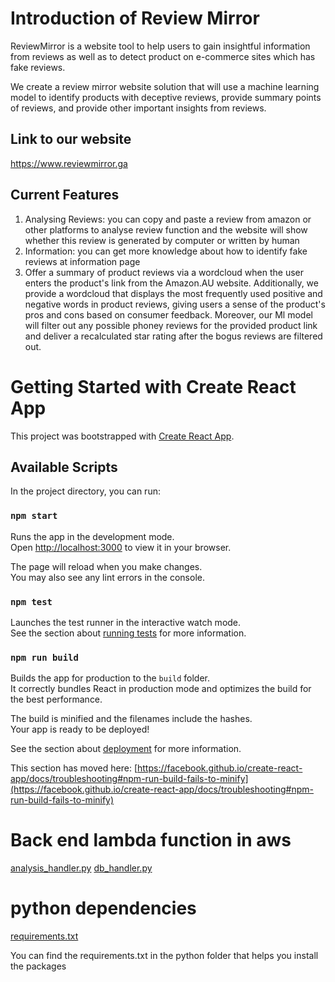 # Introduction of Review Mirror

ReviewMirror is a website tool to help users to gain insightful information from reviews as well as to detect product on e-commerce sites which has fake reviews.

We create a review mirror website solution that will use a machine learning model to identify products with deceptive reviews, provide summary points of reviews, and provide other important insights from reviews.

## Link to our website

https://www.reviewmirror.ga

## Current Features

1. Analysing Reviews: you can copy and paste a review from amazon or other platforms to analyse review function and the website will show whether this review is generated by computer or written by human
2. Information: you can get more knowledge about how to identify fake reviews at information page
3. Offer a summary of product reviews via a wordcloud when the user enters the product's link from the Amazon.AU website. Additionally, we provide a wordcloud that displays the most frequently used positive and negative words in product reviews, giving users a sense of the product's pros and cons based on consumer feedback. Moreover, our Ml model will filter out any possible phoney reviews for the provided product link and deliver a recalculated star rating after the bogus reviews are filtered out.

# Getting Started with Create React App

This project was bootstrapped with [Create React App](https://github.com/facebook/create-react-app).

## Available Scripts

In the project directory, you can run:

### `npm start`

Runs the app in the development mode.\
Open [http://localhost:3000](http://localhost:3000) to view it in your browser.

The page will reload when you make changes.\
You may also see any lint errors in the console.

### `npm test`

Launches the test runner in the interactive watch mode.\
See the section about [running tests](https://facebook.github.io/create-react-app/docs/running-tests) for more information.

### `npm run build`

Builds the app for production to the `build` folder.\
It correctly bundles React in production mode and optimizes the build for the best performance.

The build is minified and the filenames include the hashes.\
Your app is ready to be deployed!

See the section about [deployment](https://facebook.github.io/create-react-app/docs/deployment) for more information.


This section has moved here: [https://facebook.github.io/create-react-app/docs/troubleshooting#npm-run-build-fails-to-minify](https://facebook.github.io/create-react-app/docs/troubleshooting#npm-run-build-fails-to-minify)

# Back end lambda function in aws

[analysis_handler.py](https://github.com/XuezhengLiu/ReviewMirror/blob/master/Python/analysis_handler.py)
[db_handler.py](https://github.com/XuezhengLiu/ReviewMirror/blob/master/Python/db_handler.py)

# python dependencies

[requirements.txt](https://github.com/XuezhengLiu/ReviewMirror/blob/master/Python/requirements.txt)

You can find the requirements.txt in the python folder that helps you install the packages
